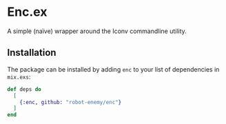 # Enc.ex

A simple (naïve) wrapper around the Iconv commandline utility.

## Installation

The package can be installed by adding `enc` to your list of dependencies in
`mix.exs`:

```elixir
def deps do
  [
    {:enc, github: "robot-enemy/enc"}
  ]
end
```

